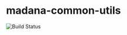 # madana-common-utils
![Build Status](https://intranet.madana.io/bamboo/plugins/servlet/wittified/build-status/MC-MCU)
